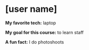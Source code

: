 # [user name]

**My favorite tech:** laptop

**My goal for this course:** to learn staff

**A fun fact:** I do photoshoots
